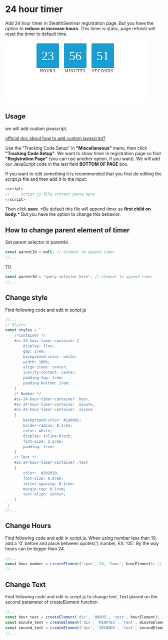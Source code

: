 # 24 hour timer

Add 24 hour timer in StealthSeminar registration page. But you have the option to **reduce or increase hours**. This timer is static, page refresh will reset the timer to default time.

![App Screenshot](screenshot.png)

## Usage

we will add custom javascript.

[ official doc about how to add custom javascript? ](https://help.stealthseminarapp.com/en/articles/2802201-custom-javascript)

Use the "Tracking Code Setup" in **"Miscellaneous"** menu, then click **"Tracking Code Setup"**.
We want to show timer in registration page so find **"Registration Page"** (you can use another option, if you want).
We will add our JavaScript code in the last field **BOTTOM OF PAGE** box.

If you want to edit something it is recommended that you first do editing the script.js file and then add it to the input.

```javascript
<script>
// ... script.js file content paste here
</script>
```

Then click **save**. \*By default this file will append timer as **first child on body.\***
But you have the option to change this behavior.

## How to change parent element of timer

Set parent selector in parentId

```javascript
const parentId = null; // element to append timer
//...
```

TO

```javascript
const parentId = "query selector here"; // element to append timer
//...
```

## Change style

Find following code and edit in script.js

```javascript
//...
// Styles
const styles = `
    /*Container */
    #ss-24-hour-timer-container {
        display: flex;
        gap: 1rem;
        background-color: white;
        width: 100%;
        align-items: center;
        justify-content: center;
        padding-top: 1rem;
        padding-bottom: 1rem;
    }
    /* Number */
    #ss-24-hour-timer-container .hour,
    #ss-24-hour-timer-container .minute,
    #ss-24-hour-timer-container .second
    {
        background-color: #1a9dd1;
        border-radius: 0.1rem;
        color: white;
        display: inline-block;
        font-size: 2.5rem;
        padding: 1rem;
    }
    /* Text */
    #ss-24-hour-timer-container .text
    {
        color:  #202020;
        font-size: 0.8rem;
        letter-spacing: 0.1rem;
        margin-top: 0.1rem;
        text-align: center;
    }
`;
//...
```

## Change Hours

Find following code and edit in script.js. When using number less than 10, add a '0' before and place between quotes(') number, EX: '05'.
By the way hours can be bigger than 24.

```javascript
//...
const hour_number = createElement('span', 24, 'hour', hourElement); // Hours in second parameter
//...
```

## Change Text

Find following code and edit in script.js to change text. Text placed on the second parameter of createElement function

```javascript
//...
const hour_text = createElement('div', 'HOURS', 'text', hourElement); // Hour
const minute_text = createElement('div', 'MINUTES', 'text', minuteElement); // Minute
const second_text = createElement('div', 'SECONDS', 'text', secondElement); // Second
//...
```